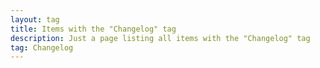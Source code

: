 ```yaml
---
layout: tag
title: Items with the "Changelog" tag
description: Just a page listing all items with the "Changelog" tag
tag: Changelog
---
```

